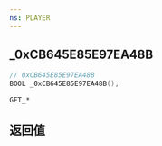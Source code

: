 ```yaml
---
ns: PLAYER
---
```

## _0xCB645E85E97EA48B

```c
// 0xCB645E85E97EA48B
BOOL _0xCB645E85E97EA48B();
```

```
GET_*
```

## 返回值
